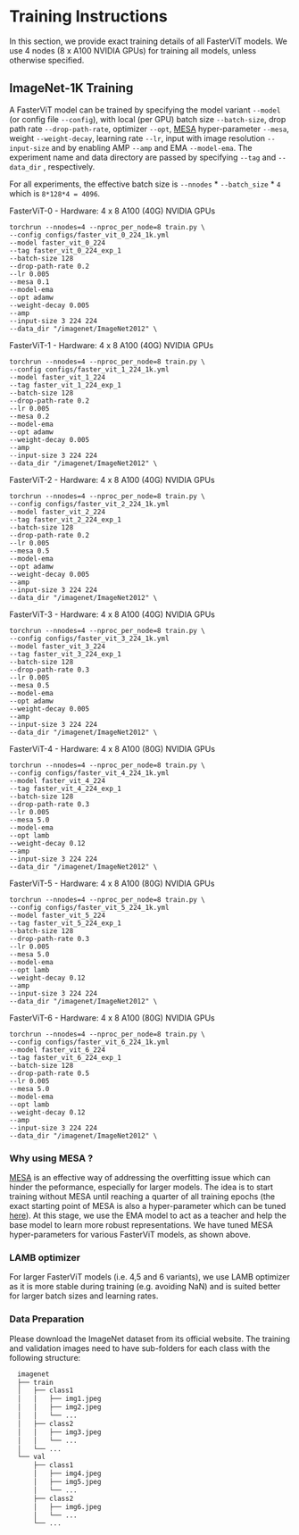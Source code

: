 # Training Instructions

In this section, we provide exact training details of all FasterViT models. We use 4 nodes (8 x A100 NVIDIA GPUs) for 
training all models, unless otherwise specified.  


## ImageNet-1K Training 
A FasterViT model can be trained by specifying the model variant `--model` (or config file `--config`), with local (per GPU)
batch size `--batch-size`, drop path rate `--drop-path-rate`, optimizer `--opt`, [MESA](https://arxiv.org/pdf/2205.14083.pdf) hyper-parameter
`--mesa`, weight `--weight-decay`, learning rate `--lr`, input with image resolution `--input-size` and by enabling
AMP `--amp` and EMA `--model-ema`. The experiment name and data directory are passed by specifying `--tag` and `--data_dir`
, respectively.

For all experiments, the effective batch size  is `--nnodes` * `--batch_size` * `4` which is `8*128*4 = 4096`. 

FasterViT-0 - Hardware: 4 x 8 A100 (40G) NVIDIA GPUs

```
torchrun --nnodes=4 --nproc_per_node=8 train.py \
--config configs/faster_vit_0_224_1k.yml
--model faster_vit_0_224
--tag faster_vit_0_224_exp_1 
--batch-size 128
--drop-path-rate 0.2
--lr 0.005
--mesa 0.1
--model-ema
--opt adamw
--weight-decay 0.005
--amp
--input-size 3 224 224
--data_dir "/imagenet/ImageNet2012" \
``` 

FasterViT-1 - Hardware: 4 x 8 A100 (40G) NVIDIA GPUs

```
torchrun --nnodes=4 --nproc_per_node=8 train.py \
--config configs/faster_vit_1_224_1k.yml
--model faster_vit_1_224
--tag faster_vit_1_224_exp_1 
--batch-size 128
--drop-path-rate 0.2
--lr 0.005
--mesa 0.2
--model-ema
--opt adamw
--weight-decay 0.005
--amp
--input-size 3 224 224
--data_dir "/imagenet/ImageNet2012" \
``` 


FasterViT-2 - Hardware: 4 x 8 A100 (40G) NVIDIA GPUs

```
torchrun --nnodes=4 --nproc_per_node=8 train.py \
--config configs/faster_vit_2_224_1k.yml
--model faster_vit_2_224
--tag faster_vit_2_224_exp_1 
--batch-size 128
--drop-path-rate 0.2
--lr 0.005
--mesa 0.5
--model-ema
--opt adamw
--weight-decay 0.005
--amp
--input-size 3 224 224
--data_dir "/imagenet/ImageNet2012" \
``` 

FasterViT-3 - Hardware: 4 x 8 A100 (40G) NVIDIA GPUs

```
torchrun --nnodes=4 --nproc_per_node=8 train.py \
--config configs/faster_vit_3_224_1k.yml
--model faster_vit_3_224
--tag faster_vit_3_224_exp_1 
--batch-size 128
--drop-path-rate 0.3
--lr 0.005
--mesa 0.5
--model-ema
--opt adamw
--weight-decay 0.005
--amp
--input-size 3 224 224
--data_dir "/imagenet/ImageNet2012" \
``` 

FasterViT-4 - Hardware: 4 x 8 A100 (80G) NVIDIA GPUs

```
torchrun --nnodes=4 --nproc_per_node=8 train.py \
--config configs/faster_vit_4_224_1k.yml
--model faster_vit_4_224
--tag faster_vit_4_224_exp_1 
--batch-size 128
--drop-path-rate 0.3
--lr 0.005
--mesa 5.0
--model-ema
--opt lamb
--weight-decay 0.12
--amp
--input-size 3 224 224
--data_dir "/imagenet/ImageNet2012" \
``` 

FasterViT-5 - Hardware: 4 x 8 A100 (80G) NVIDIA GPUs

```
torchrun --nnodes=4 --nproc_per_node=8 train.py \
--config configs/faster_vit_5_224_1k.yml
--model faster_vit_5_224
--tag faster_vit_5_224_exp_1 
--batch-size 128
--drop-path-rate 0.3
--lr 0.005
--mesa 5.0
--model-ema
--opt lamb
--weight-decay 0.12
--amp
--input-size 3 224 224
--data_dir "/imagenet/ImageNet2012" \
``` 

FasterViT-6 - Hardware: 4 x 8 A100 (80G) NVIDIA GPUs

```
torchrun --nnodes=4 --nproc_per_node=8 train.py \
--config configs/faster_vit_6_224_1k.yml
--model faster_vit_6_224
--tag faster_vit_6_224_exp_1 
--batch-size 128
--drop-path-rate 0.5
--lr 0.005
--mesa 5.0
--model-ema
--opt lamb
--weight-decay 0.12
--amp
--input-size 3 224 224
--data_dir "/imagenet/ImageNet2012" \
``` 
### Why using MESA ? 

[MESA](https://arxiv.org/pdf/2205.14083.pdf) is an effective way of addressing the overfitting issue which can hinder the peformance, especially for larger models. The idea is to start training without MESA until reaching a quarter of all training epochs (the exact starting point of MESA is also a hyper-parameter which can be tuned [here](./fastervit/train.py#L351
)). At this stage, we use the EMA model to act as a teacher and help the base model to learn more robust representations. We have tuned MESA hyper-parameters for various FasterViT models, as shown above.

### LAMB optimizer

For larger FasterViT models (i.e. 4,5 and 6 variants), we use LAMB optimizer as it is more stable during training (e.g. avoiding NaN) and is suited better for larger batch sizes and learning rates. 


### Data Preparation

Please download the ImageNet dataset from its official website. The training and validation images need to have
sub-folders for each class with the following structure:

```bash
  imagenet
  ├── train
  │   ├── class1
  │   │   ├── img1.jpeg
  │   │   ├── img2.jpeg
  │   │   └── ...
  │   ├── class2
  │   │   ├── img3.jpeg
  │   │   └── ...
  │   └── ...
  └── val
      ├── class1
      │   ├── img4.jpeg
      │   ├── img5.jpeg
      │   └── ...
      ├── class2
      │   ├── img6.jpeg
      │   └── ...
      └── ...
 
  ```
